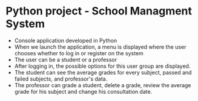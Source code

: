 # Python project - School Managment System
- Console application developed in Python
- When we launch the application, a menu is displayed where the user chooses whether to log in or register on the system
- The user can be a student or a professor
- After logging in, the possible options for this user group are displayed.
- The student can see the average grades for every subject, passed and failed subjects, and professor's data. 
- The professor can grade a student, delete a grade, review the average grade for his subject and change his consultation date.
